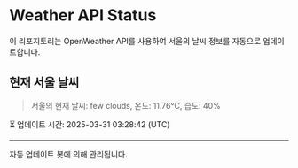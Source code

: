
# Weather API Status

이 리포지토리는 OpenWeather API를 사용하여 서울의 날씨 정보를 자동으로 업데이트합니다.

## 현재 서울 날씨
> 서울의 현재 날씨: few clouds, 온도: 11.76°C, 습도: 40%

⏳ 업데이트 시간: 2025-03-31 03:28:42 (UTC)

---
자동 업데이트 봇에 의해 관리됩니다.
